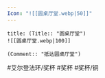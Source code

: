 ```yaml
---
Icon: "![[圆桌厅堂.webp|50]]"
---
```

```ad-common-bronze-trophy
title: (Title:: "圆桌厅堂")
![[圆桌厅堂.webp|100]]

(Comment:: "抵达圆桌厅堂")
```

#艾尔登法环/奖杯 #奖杯 #奖杯/铜